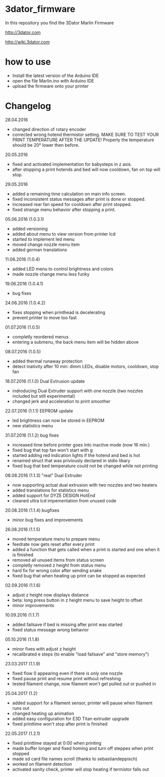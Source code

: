 # 3dator_firmware
In this repository you find the 3Dator Marlin Firmware

http://3dator.com

http://wiki.3dator.com

# how to use
* Install the latest version of the Arduino IDE
* open the file Marlin.ino with Arduino IDE
* upload the firmware onto your printer


# Changelog

28.04.2016
* changed direction of rotary encoder
* corrected wrong hotend thermistor setting. MAKE SURE TO TEST YOUR PRINT TEMPERATURE AFTER THE UPDATE! Properly the temperature should be 20° lower then before.

20.05.2016
* fixed and activated implementation for babysteps in z axis.
* after stopping a print hotends and bed will now cooldown, fan on top will stop.

29.05.2016
* added a remaining time calculation on main info screen.
* fixed inconsistent status messages after print is done or stopped.
* increased rear fan speed for cooldown after print stopped.
* fixed strange menu behavior after stopping a print.

05.06.2016 (1.0.3.1)
* added versioning
* added about menu to view version from printer lcd
* started to implement led menu
* moved change nozzle menu item
* added german translations

11.06.2016 (1.0.4)
* added LED menu to control brightness and colors
* made nozzle change menu less funky

19.06.2016 (1.0.4.1)
* bug fixes

24.06.2016 (1.0.4.2)
* fixes stopping when printhead is decelerating
* prevent printer to move too fast

01.07.2016 (1.0.5)
* completly reordered menus
* entering a submenu, the back menu item will be hidden above

08.07.2016 (1.0.5)
* added thermal runaway protection
* detect inativity after 10 min: dimm LEDs, disable motors, cooldown, stop fan

18.07.2016 (1.1.0) Dual Extrusion update
* indroducing Dual Extruder support with one nozzle (two nozzles included but still experimental)
* changed jerk and acceleration to print smoother

22.07.2016 (1.1.1) EEPROM update
* led brightness can now be stored in EEPROM
* new statistics menu

31.07.2016 (1.1.2) bug fixes
* increased time before printer goes into inactive mode (now 16 min.)
* fixed bug that top fan won't start with g
* started adding red indication lights if the hotend and bed is hot
* renamed struct that was priviously declared in stdio libary
* fixed bug that bed temperature could not be changed while not printing

08.08.2016 (1.1.3) "real" Dual Extruder
* now supporting actual dual extrusion with two nozzles and two heaters
* added translations for statistics menu
* added support for DYZE DESIGN HotEnd
* cleaned ultra lcd impementation from unused code

20.08.2016 (1.1.4) bugfixes
* minor bug fixes and improvements

26.08.2016 (1.1.5)
* moved temperature menu to prepare menu
* feedrate now gets reset after every print
* added a function that gets called when a print is started and one when it is finished
* removed all unused items from status screen
* completly removed z height from status menu
* hard fix for wrong color after sending snake
* fixed bug that when heating up print can be stopped as expected

02.09.2016 (1.1.6)
* adjust z height now displays distance
* beta: long press button in z height menu to save height to offset
* minor improvements

10.09.2016 (1.1.7)
* added failsave if bed is missing after print was started
* fixed status message wrong behavior

05.10.2016 (1.1.8)
* minor fixes with adjust z height
* recalibrated e steps (to enable "load failsave" and "store memory")

23.03.2017 (1.1.9)
* fixed flow 0 appearing even if there is only one nozzle
* fixed pause print and resume print without refreshing
* tested filament change, now filament won't get pulled out or pushed in

25.04.2017 (1.2)
* added support for a filament sensor, printer will pause when filament runs out
* changed heating up animation
* added easy configuration for E3D Titan extruder upgrade
* fixed printtime won't stop after print is finished

22.05.2017 (1.2.1)
* fixed printtime stayed at 0:00 when printing
* made buffer longer and fixed homing and turn off steppes when print stopped
* made sd card file names scroll (thanks to sebastiandeppisch)
* worked on filament detection
* activated sanity check, printer will stop heating if termistor falls out
